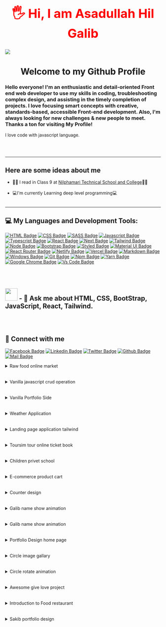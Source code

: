 <h1 style="color: red; font-weight : 700; font-size : 40px;" align="center" >🖐 Hi, I am Asadullah Hil Galib</h1>

<img src="https://res.cloudinary.com/dpolvpc0n/image/upload/v1665983401/Loading_pjs5rz.jpg"/>
<div>
    <h1 align="center" >Welcome to my Github Profile</h1>
    <h3>Hello everyone!
I'm an enthusiastic and detail-oriented Front end web developer to use my skills in coding, troubleshooting complex design, and assisting in the timely completion of projects. I love focusing smart concepts with creative, standards-based, accessible Front-end development. Also, I'm always looking for new challenges & new people to meet.
Thanks a ton for visiting My Profile!</h3>
    <p>I love code with javascript language.</p>
</div>


<br/>
<br/>
<hr/>
<h2>Here are some ideas about me</h2>
<ul>
   <li>👩‍🔬 I read in Class 9 at <a href="https://www.nilphamaritsc.gov.bd/"> Nilphamari Technical School and College</a>🧑‍🔬</li>
   <br/>
   <li>💻I'm currently Learning deep level programming💻</li>
   <br/>
</ul>

<hr/>
<hr"/>


## 💻 My Languages and Development Tools:

[![HTML Badge](https://img.shields.io/badge/HTML5-E34F26?style=for-the-badge&logo=html5&logoColor=white)](https://github.com/codergalib20)
[![CSS Badge](https://img.shields.io/badge/CSS3-1572B6?style=for-the-badge&logo=css3&logoColor=white)](https://github.com/codergalib20)
[![SASS Badge](https://img.shields.io/badge/Sass-CC6699?style=for-the-badge&logo=sass&logoColor=white)](https://github.com/codergalib20)
[![Javascript Badge](https://img.shields.io/badge/JavaScript-F7DF1E?style=for-the-badge&logo=javascript&logoColor=black)](https://github.com/codergalib20)
[![Typescript Badge](https://img.shields.io/badge/typeScript-0078D6?style=for-the-badge&logo=typeScript&logoColor=white)](https://github.com/codergalib20)
[![React Badge](https://img.shields.io/badge/React-20232A?style=for-the-badge&logo=react&logoColor=61DAFB)](https://github.com/codergalib20)
[![Next Badge](https://img.shields.io/badge/NextJS-000?style=for-the-badge&logo=nextjs&logoColor=61DAFB)](https://github.com/codergalib20)
[![Tailwind Badge](https://img.shields.io/badge/Tailwind_CSS-38B2AC?style=for-the-badge&logo=tailwind-css&logoColor=white)](https://github.com/codergalib20)
[![Node Badge](https://img.shields.io/badge/Node.js-43853D?style=for-the-badge&logo=node.js&logoColor=white)](https://github.com/codergalib20)
[![Bootstrap Badge](https://img.shields.io/badge/Bootstrap-563D7C?style=for-the-badge&logo=bootstrap&logoColor=white)](https://github.com/codergalib20)
[![Styled Badge](https://img.shields.io/badge/styled--components-DB7093?style=for-the-badge&logo=styled-components&logoColor=white)](https://github.com/codergalib20)
[![Material UI Badge](https://img.shields.io/badge/Material--UI-0081CB?style=for-the-badge&logo=material-ui&logoColor=white)](https://github.com/codergalib20)
[![React Router Badge](https://img.shields.io/badge/React_Router-CA4245?style=for-the-badge&logo=react-router&logoColor=white)](https://github.com/codergalib20)
[![Netlify Badge](https://img.shields.io/badge/Netlify-00C7B7?style=for-the-badge&logo=netlify&logoColor=white)](https://github.com/codergalib20)
[![Vercel Badge](https://img.shields.io/badge/vercel-000?style=for-the-badge&logo=vercel&logoColor=white)](https://github.com/codergalib20)
[![Markdown Badge](https://img.shields.io/badge/Markdown-000000?style=for-the-badge&logo=markdown&logoColor=white)](https://github.com/codergalib20)
[![Windows Badge](https://img.shields.io/badge/Windows-0078D6?style=for-the-badge&logo=windows&logoColor=white)](https://github.com/codergalib20)
[![Git Badge](https://img.shields.io/badge/git-f34f29?style=for-the-badge&logo=git&logoColor=white)](https://github.com/codergalib20)
[![Npm Badge](https://img.shields.io/badge/npm-d7141a?style=for-the-badge&logo=npm&logoColor=white)](https://github.com/codergalib20)
[![Yarn Badge](https://img.shields.io/badge/yarn-0078D6?style=for-the-badge&logo=yarn&logoColor=white)](https://github.com/codergalib20)
[![Google Chrome Badge](https://img.shields.io/badge/google_chrome-556532?style=for-the-badge&logo=googlechrome&logoColor=white)](https://github.com/codergalib20)
[![Vs Code Badge](https://img.shields.io/badge/Visual_Studio_Code-0078D6?style=for-the-badge&logo=visualstudiocode&logoColor=white)](https://github.com/codergalib20)

<br/>
<br/>



## <img src="https://media.giphy.com/media/WUlplcMpOCEmTGBtBW/giphy.gif" width="40"> - 💬 Ask me about **HTML, CSS, BootStrap, JavaScript, React, Tailwind**.

<br/>
</br>




## 🚀 Connect with me

[![Facebook Badge](https://img.shields.io/badge/Facebook-1877F2?style=for-the-badge&logo=facebook&logoColor=white)](https://www.facebook.com/codergalib20/)
[![Linkedin Badge](https://img.shields.io/badge/LinkedIn-0077B5?style=for-the-badge&logo=linkedin&logoColor=white)](https://www.linkedin.com/in/codergalib/)
[![Twitter Badge](https://img.shields.io/badge/Twitter-e83a3b?style=for-the-badge&logo=twitter&logoColor=white)](https://www.twitter.com/in/codergalib20/)
[![Github Badge](https://img.shields.io/badge/GitHub-100000?style=for-the-badge&logo=github&logoColor=white)](https://github.com/codergalib20)
[![Mail Badge](https://img.shields.io/badge/Gmail-D14836?style=for-the-badge&logo=gmail&logoColor=white)](mailto:coderboygalif@gmail.com)




<details>
<summary>Raw food online market</summary>

1. Live Demo: https://raw-foods-market-online.web.app/
2. Client Side Code : https://github.com/codergalib20/raw-food-market-client-side
3. Server Side Code : https://github.com/codergalib20/raw-foods-online-market-server-side-code
![ss](https://camo.githubusercontent.com/581a748a341f06864741b3c9a45fd1db867f93d4f02917d63fd38beb2b04a298/68747470733a2f2f692e6962622e636f2f4b6252777836582f73637265656e636170747572652d7261772d666f6f64732d6d61726b65742d6f6e6c696e652d7765622d6170702d686f6d652d323032312d31322d32322d31382d34322d32342e706e67)
</details>
<br/>
<br/>
<details>
<summary>Vanilla javascript crud operation</summary>

1. Live Demo: https://codergalib20.github.io/Vanilla-javascript-CRUD-oparetion/
2. Side Code : https://github.com/codergalib20/Vanilla-javascript-CRUD-oparetion
</details>
<br/>
<br/>
<details>
<summary>Vanilla Portfolio Side</summary>

1. Live Demo: https://codergalib20.github.io/portfolio/
2. Side Code : https://github.com/codergalib20/portfolio
</details>
<br/>
<br/>
<details>
<summary>Weather Application</summary>

1. Live Demo : https://codergalib20.github.io/wether_app/
2. Side Code: https://github.com/codergalib20/wether_app
![ss](https://user-images.githubusercontent.com/86350811/143718856-51c6746d-22fa-41d7-9432-3755aaf7af06.png)
</details>
<br/>
<br/>
<details>
<summary>Landing page application tailwind</summary>

1. Live Demo: https://codergalib20.github.io/Landing_page_tailwind/public/index.html
2. Side Code : https://github.com/codergalib20/Landing_page_tailwind
</details>
<br/>
<br/>
<details>
<summary>Toursim tour online ticket book</summary>

1. Live Demo: https://tourist-tour-886c2.web.app/
2. Side Code : https://github.com/codergalib20/tourism-website-client-side
</details>

<br/>
<br/>
<details>
<summary>Children privet school</summary>

1. Live Demo: https://hopeful-swartz-dbeb32.netlify.app/
2. Side Code : https://github.com/codergalib20/Offline-Privet-School-For-Children
</details>


<br/>
<br/>
<details>
<summary>E-commerce product cart</summary>

1. Live Demo: https://codergalib20.github.io/ecommerce-product-img-slide-effect-on-hover/
2. Side Code : https://github.com/codergalib20/ecommerce-product-img-slide-effect-on-hover
</details>


<br/>
<br/>
<details>
<summary>Counter design</summary>

1. Live Demo: https://codergalib20.github.io/counter-designe/
2. Side Code : https://github.com/codergalib20/counter-designe
</details>


<br/>
<br/>
<details>
<summary>Galib name show animation</summary>

1. Live Demo: https://codergalib20.github.io/developer-galib/
2. Side Code : https://github.com/codergalib20/developer-galib
</details>

<br/>
<br/>
<details>
<summary>Galib name show animation</summary>

1. Live Demo: https://codergalib20.github.io/developer-galib/
2. Side Code : https://github.com/codergalib20/developer-galib
</details>


<br/>
<br/>
<details>
<summary>Portfolio Design home page</summary>

1. Live Demo: https://codergalib20.github.io/old-protfolio/
2. Side Code : https://github.com/codergalib20/old-protfolio
</details>


<br/>
<br/>
<details>
<summary>Circle image gallary</summary>

1. Live Demo: https://codergalib20.github.io/slidshow/
2. Side Code : https://github.com/codergalib20/slidshow
</details>


<br/>
<br/>
<details>
<summary>Circle rotate animation</summary>

1. Live Demo: https://codergalib20.github.io/Round-animate-project/
2. Side Code : https://github.com/codergalib20/Round-animate-project
</details>


<br/>
<br/>
<details>
<summary>Awesome give love project</summary>

1. Live Demo: https://codergalib20.github.io/funny-post/index1.html
2. Side Code : https://github.com/codergalib20/funny-post
</details>


<br/>
<br/>
<details>
<summary>Introduction to Food restaurant</summary>

1. Live Demo: https://codergalib20.github.io/Introduction-to-Food-restaurant/
2. Side Code : https://github.com/codergalib20/Introduction-to-Food-restaurant
</details>


<br/>
<br/>
<details>
<summary>Sakib portfolio design</summary>

1. Live Demo: https://codergalib20.github.io/One-Page-Protfolio-design/
2. Side Code : https://github.com/codergalib20/One-Page-Protfolio-design
</details>

